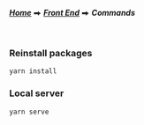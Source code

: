 [***Home***](../../../README.md) ⮕ [***Front End***](../README.md) ⮕ ***Commands***


<br/>

### Reinstall packages

```
yarn install
```

### Local server

```
yarn serve
```